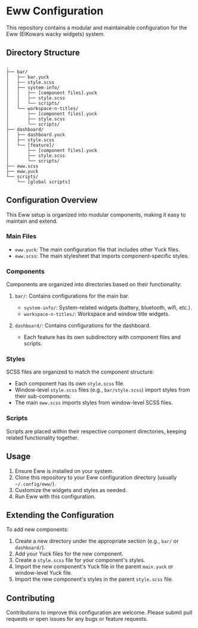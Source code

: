 # Eww Configuration

This repository contains a modular and maintainable configuration for the Eww (ElKowars wacky widgets) system.

## Directory Structure

```
.
├── bar/
│   ├── bar.yuck
│   ├── style.scss
│   ├── system-info/
│   │   ├── [component files].yuck
│   │   ├── style.scss
│   │   └── scripts/
│   └── workspace-n-titles/
│       ├── [component files].yuck
│       ├── style.scss
│       └── scripts/
├── dashboard/
│   ├── dashboard.yuck
│   ├── style.scss
│   └── [feature]/
│       ├── [component files].yuck
│       ├── style.scss
│       └── scripts/
├── eww.scss
├── eww.yuck
└── scripts/
    └── [global scripts]
```

## Configuration Overview

This Eww setup is organized into modular components, making it easy to maintain and extend.

### Main Files

- `eww.yuck`: The main configuration file that includes other Yuck files.
- `eww.scss`: The main stylesheet that imports component-specific styles.

### Components

Components are organized into directories based on their functionality:

1. `bar/`: Contains configurations for the main bar.
   - `system-info/`: System-related widgets (battery, bluetooth, wifi, etc.).
   - `workspace-n-titles/`: Workspace and window title widgets.

2. `dashboard/`: Contains configurations for the dashboard.
   - Each feature has its own subdirectory with component files and scripts.

### Styles

SCSS files are organized to match the component structure:

- Each component has its own `style.scss` file.
- Window-level `style.scss` files (e.g., `bar/style.scss`) import styles from their sub-components.
- The main `eww.scss` imports styles from window-level SCSS files.

### Scripts

Scripts are placed within their respective component directories, keeping related functionality together.

## Usage

1. Ensure Eww is installed on your system.
2. Clone this repository to your Eww configuration directory (usually `~/.config/eww/`).
3. Customize the widgets and styles as needed.
4. Run Eww with this configuration.

## Extending the Configuration

To add new components:

1. Create a new directory under the appropriate section (e.g., `bar/` or `dashboard/`).
2. Add your Yuck files for the new component.
3. Create a `style.scss` file for your component's styles.
4. Import the new component's Yuck file in the parent `main.yuck` or window-level Yuck file.
5. Import the new component's styles in the parent `style.scss` file.

## Contributing

Contributions to improve this configuration are welcome. Please submit pull requests or open issues for any bugs or feature requests.